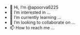 - 👋 Hi, I’m @apoorva6225
- 👀 I’m interested in ...
- 🌱 I’m currently learning ...
- 💞️ I’m looking to collaborate on ...
- 📫 How to reach me ...

<!---
apoorva6225/apoorva6225 is a ✨ special ✨ repository because its `README.md` (this file) appears on your GitHub profile.
You can click the Preview link to take a look at your changes.
--->

